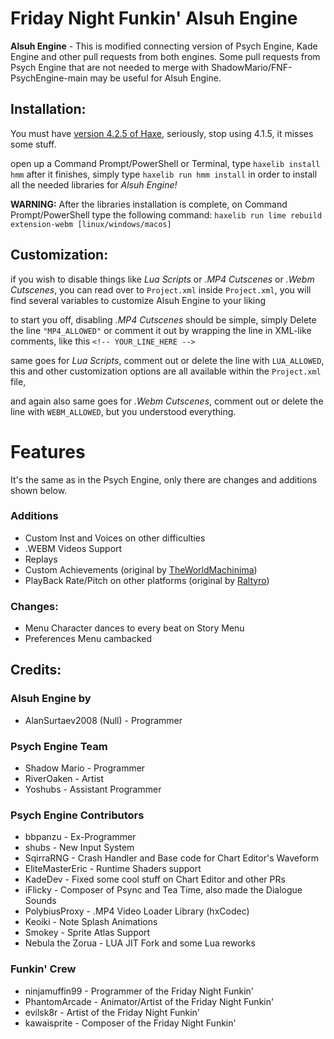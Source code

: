# Friday Night Funkin' Alsuh Engine

**Alsuh Engine** - This is modified connecting version of Psych Engine, Kade Engine and other pull requests from both engines.
Some pull requests from Psych Engine that are not needed to merge with ShadowMario/FNF-PsychEngine-main may be useful for Alsuh Engine.

## Installation:
You must have [version 4.2.5 of Haxe](https://haxe.org/download/version/4.2.5/), seriously, stop using 4.1.5, it misses some stuff.

open up a Command Prompt/PowerShell or Terminal, type `haxelib install hmm`
after it finishes, simply type `haxelib run hmm install` in order to install all the needed libraries for *Alsuh Engine!*

**WARNING:** After the libraries installation is complete, on Command Prompt/PowerShell type the following command: `haxelib run lime rebuild extension-webm [linux/windows/macos]`

## Customization:

if you wish to disable things like *Lua Scripts* or *.MP4 Cutscenes* or *.Webm Cutscenes*, you can read over to `Project.xml`
inside `Project.xml`, you will find several variables to customize Alsuh Engine to your liking

to start you off, disabling *.MP4 Cutscenes* should be simple, simply Delete the line `"MP4_ALLOWED"` or comment it out by wrapping the line in XML-like comments, like this `<!-- YOUR_LINE_HERE -->`

same goes for *Lua Scripts*, comment out or delete the line with `LUA_ALLOWED`, this and other customization options are all available within the `Project.xml` file,

and again also same goes for *.Webm Cutscenes*, comment out or delete the line with `WEBM_ALLOWED`, but you understood everything.

# Features

It's the same as in the Psych Engine, only there are changes and additions shown below.

### Additions
- Custom Inst and Voices on other difficulties
- .WEBM Videos Support
- Replays
- Custom Achievements (original by [TheWorldMachinima](https://github.com/TheWorldMachinima))
- PlayBack Rate/Pitch on other platforms (original by [Raltyro](https://github.com/Raltyro))

### Changes:
- Menu Character dances to every beat on Story Menu
- Preferences Menu cambacked

## Credits:
### Alsuh Engine by
- AlanSurtaev2008 (Null) - Programmer

### Psych Engine Team
- Shadow Mario - Programmer
- RiverOaken - Artist
- Yoshubs - Assistant Programmer

### Psych Engine Contributors
- bbpanzu - Ex-Programmer
- shubs - New Input System
- SqirraRNG - Crash Handler and Base code for Chart Editor's Waveform
- EliteMasterEric - Runtime Shaders support
- KadeDev - Fixed some cool stuff on Chart Editor and other PRs
- iFlicky - Composer of Psync and Tea Time, also made the Dialogue Sounds
- PolybiusProxy - .MP4 Video Loader Library (hxCodec)
- Keoiki - Note Splash Animations
- Smokey - Sprite Atlas Support
- Nebula the Zorua - LUA JIT Fork and some Lua reworks

### Funkin' Crew
- ninjamuffin99 - Programmer of the Friday Night Funkin'
- PhantomArcade - Animator/Artist of the Friday Night Funkin'
- evilsk8r - Artist of the Friday Night Funkin'
- kawaisprite - Composer of the Friday Night Funkin'
